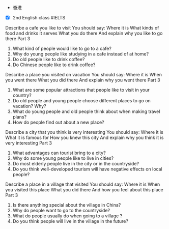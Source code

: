 - 奋进
- [x] 2nd English class #IELTS

Describe a cafe you like to visit 
You should say:
Where it is
What kinds of food and drinks it serves
What you do there
And explain why you like to go there
Part 3
1. What kind of people would like to go to a cafe?
2. Why do young people like studying in a cafe instead of at home?
3. Do old people like to drink coffee?
4. Do Chinese people like to drink coffee?


Describe a place you visited on vacation
You should say:
Where it is
When you went there
What you did there
And explain why you went there 
Part 3
1. What are some popular attractions that people like to visit in your country?
2. Do old people and young people choose different places to go on vacation? Why?
3. What do young people and old people think about when making travel plans?
4. How do people find out about a new place?


Describe a city that you think is very interesting 
You should say:
Where it is
What it is famous for 
How you knew this city
And explain why you think it is very interesting
Part 3
1. What advantages can tourist bring to a city?
2. Why do some young people like to live in cities?
3. Do most elderly people live in the city or in the countryside?
4. Do you think well-developed tourism will have negative effects on local people?


Describe a place in a village that visited
You should say:
Where it is 
When you visited this place
What you did there
And how you feel about this place 
Part 3
1. Is there anything special about the village in China?
2. Why do people want to go to the countryside?
3. What do people usually do when going to a village ?
4. Do you think people will live in the village in the future?